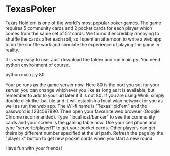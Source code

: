 TexasPoker
==========
Texas Hold'em is one of the world's most popular poker games. The game requires 5 community cards and 2 pocket cards for each player which comes from the same set of 52 cards. We found it encredibly annoying to shuffle the cards after each roll, so I spent an afternoon to write a web app to do the shuffle work and simulate the experience of playing the game in reality.

It is very easy to use. Just download the folder and run main.py. You need python environment of course.

python main.py 80

Your pc runs as the game server now. Here 80 is the port you set for your server, you can change whichever you like as long as it is available, but remember to add to your url later if it is not 80.
If you are using Win8, simply double click the .bat file and it will establish a local wlan network for you as well as run the web app. The Wi-fi name is "TexasHold'em" and the password is 1234567890.
Then open your favourite web browser (Google Chrome recommanded). Type "localhost/banker" to see the community cards and your screen is the gaming table now. Use your cell phone and type "serverIp/player/1" to get your pocket cards. Other players can get theirs by different number specified at the url path. Refresh the page by the "player x"  button to get new pocket cards when you start a new round.

Have fun with your friends!
